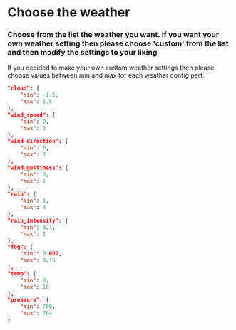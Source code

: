 # Choose the weather

### Choose from the list the weather you want. If you want your own weather setting then please choose 'custom' from the list and then modify the settings to your liking

If you decided to make your own custom weather settings then please choose values between min and max for each weather config part.

```json
"cloud": {
    "min": -1.5,
    "max": 1.5
},
"wind_speed": {
    "min": 0,
    "max": 3
},
"wind_direction": {
    "min": 0,
    "max": 3
},
"wind_gustiness": {
    "min": 0,
    "max": 1
},
"rain": {
    "min": 1,
    "max": 4
},
"rain_intensity": {
    "min": 0.1,
    "max": 1
},
"fog": {
    "min": 0.002,
    "max": 0.15
},
"temp": {
    "min": 0,
    "max": 16
},
"pressure": {
    "min": 760,
    "max": 764
}
```